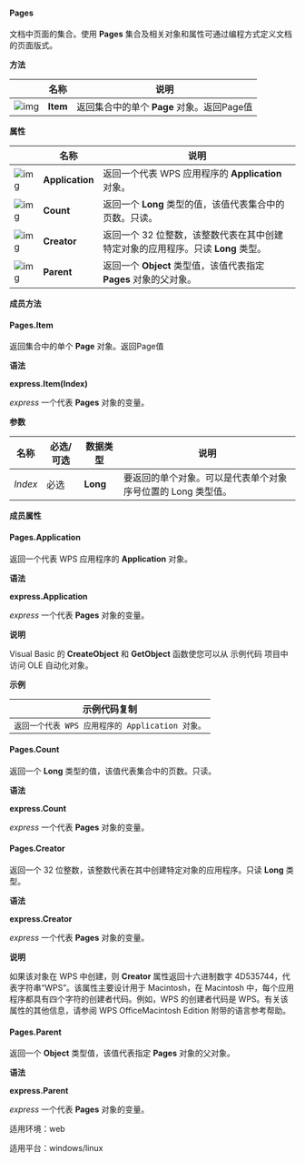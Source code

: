 #### **Pages**



文档中页面的集合。使用 **Pages** 集合及相关对象和属性可通过编程方式定义文档的页面版式。

**方法**

|                                                              | 名称     | 说明                                       |
| ------------------------------------------------------------ | -------- | ------------------------------------------ |
| ![img](https://qn.cache.wpscdn.cn/encs/doc/office_v19/gif/methods.gif) | **Item** | 返回集合中的单个 **Page** 对象。返回Page值 |

**属性**

|                                                              | 名称            | 说明                                                         |
| ------------------------------------------------------------ | --------------- | ------------------------------------------------------------ |
| ![img](https://qn.cache.wpscdn.cn/encs/doc/office_v19/gif/properties.gif) | **Application** | 返回一个代表 WPS 应用程序的 **Application** 对象。           |
| ![img](https://qn.cache.wpscdn.cn/encs/doc/office_v19/gif/properties.gif) | **Count**       | 返回一个 **Long** 类型的值，该值代表集合中的页数。只读。     |
| ![img](https://qn.cache.wpscdn.cn/encs/doc/office_v19/gif/properties.gif) | **Creator**     | 返回一个 32 位整数，该整数代表在其中创建特定对象的应用程序。只读 **Long** 类型。 |
| ![img](https://qn.cache.wpscdn.cn/encs/doc/office_v19/gif/properties.gif) | **Parent**      | 返回一个 **Object** 类型值，该值代表指定 **Pages** 对象的父对象。 |

**成员方法**

#### **Pages.Item**

返回集合中的单个 **Page** 对象。返回Page值

**语法**

**express.Item(Index)**

*express*   一个代表 **Pages** 对象的变量。

**参数**

| **名称** | **必选/可选** | **数据类型** | **说明**                                                     |
| -------- | ------------- | ------------ | ------------------------------------------------------------ |
| *Index*  | 必选          | **Long**     | 要返回的单个对象。可以是代表单个对象序号位置的 Long 类型值。 |

**成员属性**

#### **Pages.Application**

返回一个代表 WPS 应用程序的 **Application** 对象。

**语法**

**express.Application**

*express*   一个代表 **Pages** 对象的变量。

**说明**

Visual Basic 的 **CreateObject** 和 **GetObject** 函数使您可以从 示例代码 项目中访问 OLE 自动化对象。

**示例**

| 示例代码复制                                     |
| ------------------------------------------------ |
| `返回一个代表 WPS 应用程序的 Application 对象。` |

#### **Pages.Count**

返回一个 **Long** 类型的值，该值代表集合中的页数。只读。

**语法**

**express.Count**

*express*   一个代表 **Pages** 对象的变量。

#### **Pages.Creator**

返回一个 32 位整数，该整数代表在其中创建特定对象的应用程序。只读 **Long** 类型。

**语法**

**express.Creator**

*express*   一个代表 **Pages** 对象的变量。

**说明**

如果该对象在 WPS 中创建，则 **Creator** 属性返回十六进制数字 4D535744，代表字符串“WPS”。该属性主要设计用于 Macintosh，在 Macintosh 中，每个应用程序都具有四个字符的创建者代码。例如，WPS 的创建者代码是 WPS。有关该属性的其他信息，请参阅 WPS OfficeMacintosh Edition 附带的语言参考帮助。

#### **Pages.Parent**

返回一个 **Object** 类型值，该值代表指定 **Pages** 对象的父对象。

**语法**

**express.Parent**

*express*   一个代表 **Pages** 对象的变量。

适用环境：web

适用平台：windows/linux